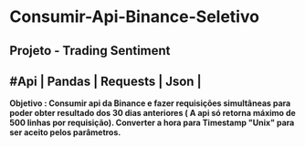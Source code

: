 # Consumir-Api-Binance-Seletivo

## Projeto - Trading Sentiment
## #Api | Pandas | Requests | Json |

**Objetivo : Consumir api da Binance e fazer requisições simultâneas para poder obter resultado dos 30 dias anteriores ( A api só retorna máximo de 500 linhas por requisição). Converter a hora para Timestamp "Unix" para ser aceito pelos parâmetros.**

